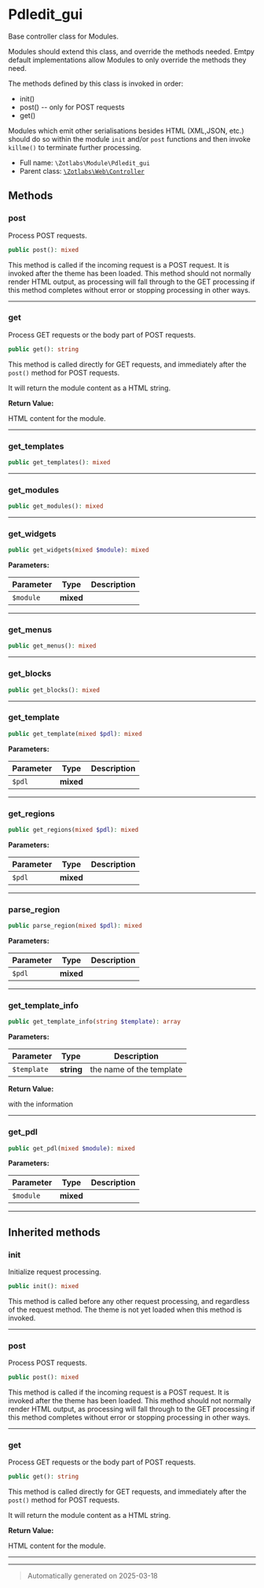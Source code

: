 
# Pdledit_gui

Base controller class for Modules.

Modules should extend this class, and override the methods needed. Emtpy
default implementations allow Modules to only override the methods they
need.

The methods defined by this class is invoked in order:

  - init()
  - post() -- only for POST requests
  - get()

Modules which emit other serialisations besides HTML (XML,JSON, etc.) should
do so within the module `init` and/or `post` functions and then invoke
`killme()` to terminate further processing.

* Full name: `\Zotlabs\Module\Pdledit_gui`
* Parent class: [`\Zotlabs\Web\Controller`](../Web/Controller.md)




## Methods


### post

Process POST requests.

```php
public post(): mixed
```

This method is called if the incoming request is a POST request. It is
invoked after the theme has been loaded. This method should not normally
render HTML output, as processing will fall through to the GET processing
if this method completes without error or stopping processing in other
ways.










***

### get

Process GET requests or the body part of POST requests.

```php
public get(): string
```

This method is called directly for GET requests, and immediately after the
`post()` method for POST requests.

It will return the module content as a HTML string.







**Return Value:**

HTML content for the module.




***

### get_templates



```php
public get_templates(): mixed
```












***

### get_modules



```php
public get_modules(): mixed
```












***

### get_widgets



```php
public get_widgets(mixed $module): mixed
```








**Parameters:**

| Parameter | Type | Description |
|-----------|------|-------------|
| `$module` | **mixed** |  |





***

### get_menus



```php
public get_menus(): mixed
```












***

### get_blocks



```php
public get_blocks(): mixed
```












***

### get_template



```php
public get_template(mixed $pdl): mixed
```








**Parameters:**

| Parameter | Type | Description |
|-----------|------|-------------|
| `$pdl` | **mixed** |  |





***

### get_regions



```php
public get_regions(mixed $pdl): mixed
```








**Parameters:**

| Parameter | Type | Description |
|-----------|------|-------------|
| `$pdl` | **mixed** |  |





***

### parse_region



```php
public parse_region(mixed $pdl): mixed
```








**Parameters:**

| Parameter | Type | Description |
|-----------|------|-------------|
| `$pdl` | **mixed** |  |





***

### get_template_info



```php
public get_template_info(string $template): array
```








**Parameters:**

| Parameter | Type | Description |
|-----------|------|-------------|
| `$template` | **string** | the name of the template |


**Return Value:**

with the information




***

### get_pdl



```php
public get_pdl(mixed $module): mixed
```








**Parameters:**

| Parameter | Type | Description |
|-----------|------|-------------|
| `$module` | **mixed** |  |





***


## Inherited methods


### init

Initialize request processing.

```php
public init(): mixed
```

This method is called before any other request processing, and
regardless of the request method. The theme is not yet loaded when
this method is invoked.










***

### post

Process POST requests.

```php
public post(): mixed
```

This method is called if the incoming request is a POST request. It is
invoked after the theme has been loaded. This method should not normally
render HTML output, as processing will fall through to the GET processing
if this method completes without error or stopping processing in other
ways.










***

### get

Process GET requests or the body part of POST requests.

```php
public get(): string
```

This method is called directly for GET requests, and immediately after the
`post()` method for POST requests.

It will return the module content as a HTML string.







**Return Value:**

HTML content for the module.




***


***
> Automatically generated on 2025-03-18
